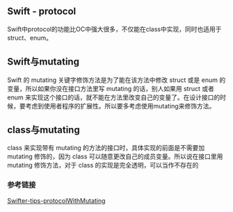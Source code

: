 ## Swift - protocol

Swift中protocol的功能比OC中强大很多，不仅能在class中实现，同时也适用于struct、enum。

## Swift与mutating

Swift 的 mutating 关键字修饰方法是为了能在该方法中修改 struct 或是 enum 的变量，所以如果你没在接口方法里写 mutating 的话，别人如果用 struct 或者 enum 来实现这个接口的话，就不能在方法里改变自己的变量了。在设计接口的时候，要考虑到使用者程序的扩展性。所以要多考虑使用mutating来修饰方法。

## class与mutating
class 来实现带有 mutating 的方法的接口时，具体实现的前面是不需要加 mutating 修饰的，因为 class 可以随意更改自己的成员变量。所以说在接口里用 mutating 修饰方法，对于 class 的实现是完全透明，可以当作不存在的


### 参考链接
[Swifter-tips-protocolWithMutating](http://swifter.tips/protocol-mutation/)